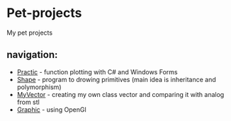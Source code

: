 # Pet-projects
My pet projects
## navigation:
- [Practic](https://github.com/bushikovich/Pet-projects/tree/Practic) - function plotting with C# and Windows Forms
- [Shape](https://github.com/bushikovich/Pet-projects/tree/Shape) - program to drowing primitives (main idea is inheritance and polymorphism)
- [MyVector](https://github.com/bushikovich/Pet-projects/tree/MyVector) - creating my own class vector and comparing it with analog from stl
- [Graphic](https://github.com/bushikovich/Pet-projects/tree/Graphic) - using OpenGl
